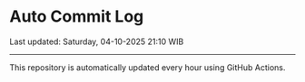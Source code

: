 # Auto Commit Log

Last updated: Saturday, 04-10-2025 21:10 WIB

---

This repository is automatically updated every hour using GitHub Actions.
